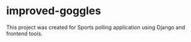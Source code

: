 # improved-goggles


This project was created for Sports polling application using Django and frontend tools.
